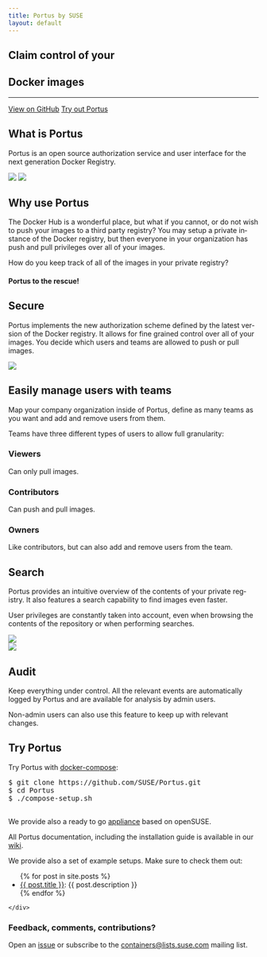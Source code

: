 ```yaml
---
title: Portus by SUSE
layout: default
---
```


  <section id="welcome" class="text-center">
    <div class="container-fluid">
      <h2 class="text-uppercase wow fadeInUp" lang="en">Claim control of your</h2>
      <h1 class="text-uppercase wow fadeInUp" lang="en">Docker images</h1>
      <hr class="wow zoomIn img-responsive" data-wow-delay="500ms">
      <a href="https://github.com/SUSE/Portus" class="btn btn-primary wow fadeInUp" data-wow-delay="700ms" lang="en">View on GitHub</a>
      <a href="#" data-linkto="try-portus" class="smoothScroll btn btn-primary wow fadeInUp" data-wow-delay="900ms" lang="en">Try out Portus</a>
    </div>
  </section>
  <section id="what-is-portus" class="text-center fixit-container">
    <div class="container-fluid">
      <h2 class="wow fadeInUp" lang="en">What is Portus</h2>
      <p class="wow fadeInUp" lang="en">Portus is an open source authorization service and user interface for the next generation Docker Registry.</p>
      <img class="img-responsive docker-logo fixit-element" src="assets/images/docker-logo.png" />
      <img class="img-responsive portus-computer wow fadeIn" src="assets/images/portus-computer.jpg" />
    </div>
  </section>
  <section id="why-use-portus" class="text-center">
    <div class="container-fluid">
      <h2 class="wow fadeInUp text-uppercase" lang="en">Why use Portus</h2>
      <p class="wow fadeInUp" lang="en">The Docker Hub is a wonderful place, but what if you cannot, or do not wish to push your images to a third party registry? You may setup a private instance of the Docker registry, but then everyone in your organization has push and pull privileges over all of your images.
      </p>
      <p class="wow fadeInUp" lang="en">How do you keep track of all of the images in your private registry?</p>
      <h4 class="wow lightSpeedIn" lang="en">Portus to the rescue!</h4>
      <i class="fa fa-life-ring fa-5x wow bounceIn"></i>
    </div>
  </section>
  <section id="secure">
    <div class="container-fluid">
      <div class="row">
        <div class="col-sm-6 wow fadeInLeft">
          <h2 class="wow fadeInUp" lang="en">Secure</h2>
          <p class="wow fadeInUp" lang="en">Portus implements the new authorization scheme defined by the latest version of the Docker registry. It allows for fine grained control over all of your images. You decide which users and teams are allowed to push or pull images.</p>
        </div>
        <div class="col-sm-6 text-center wow fadeInRight">
          <img class="img-responsive" src="assets/images/secure.png" />
        </div>
      </div>
    </div>
  </section>
  <section id="manage-users" class="text-center">
    <div class="container-fluid">
      <h2 class="wow fadeInUp" lang="en">Easily manage users with teams</h2>
      <p class="wow fadeInUp" lang="en">Map your company organization inside of Portus, define as many teams as you want and add and remove users from them.</p>
      <p class="wow fadeInUp" lang="en">Teams have three different types of users to allow full granularity:</p>
      <div class="row users-container">
        <div class="col-sm-4 wow bounceIn" data-wow-delay="200ms">
          <div class="portus-users">
            <i class="fa fa-eye fa-5x"></i>
          </div>
          <h3 lang="en">Viewers</h3>
          <p lang="en">Can only pull images.</p>
        </div>
        <div class="col-sm-4 wow bounceIn" data-wow-delay="500ms">
          <div class="portus-users">
            <i class="fa fa-users fa-5x"></i>
          </div>
          <h3 lang="en">Contributors</h3>
          <p lang="en">Can push and pull images.</p>
        </div>
        <div class="col-sm-4 wow bounceIn" data-wow-delay="800ms">
          <div class="portus-users">
            <i class="fa fa-male fa-5x"></i>
          </div>
          <h3 lang="en">Owners</h3>
          <p lang="en">Like contributors, but can also add and remove users from the team.</p>
        </div>
      </div>
    </div>
  </section>
  <section id="search">
    <div class="container-fluid">
      <div class="row">
        <div class="col-sm-6 wow fadeInLeft">
          <h2 class="wow fadeInUp" lang="en">Search</h2>
          <p class="wow fadeInUp" lang="en">Portus provides an intuitive overview of the contents of your private registry. It also features a search capability to find images even faster.</p>
          <p class="wow fadeInUp" lang="en">User privileges are constantly taken into account, even when browsing the contents of the repository or when performing searches.</p>
        </div>
        <div class="col-sm-6 text-center wow fadeInRight">
          <img class="img-responsive" src="assets/images/search.jpg" />
        </div>
      </div>
    </div>
  </section>
  <section id="audit">
    <div class="container-fluid">
      <div class="row">
        <div class="col-sm-6 text-center wow fadeInLeft">
          <img class="img-responsive" src="assets/images/audit.jpg" />
        </div>
        <div class="col-sm-6 wow fadeInRight text-right">
          <h2 class="wow fadeInUp" lang="en">Audit</h2>
          <p class="wow fadeInUp" lang="en">Keep everything under control. All the relevant events are automatically logged by Portus and are available for analysis by admin users.</p>
          <p class="wow fadeInUp" lang="en">Non-admin users can also use this feature to keep up with relevant changes.</p>
        </div>
      </div>
    </div>
  </section>
  <section id="try-portus" class="text-center">
    <div class="container-fluid">
      <h2 class="wow fadeInUp" lang="en">Try Portus</h2>
      <div class="row snippet">
        <div class="col-sm-6 text-left">
          <p class="wow fadeInUp"><span lang="en">Try Portus with </span> <a href='http://docs.docker.com/compose/'>docker-compose</a>:</p>
          <pre>
$ git clone https://github.com/SUSE/Portus.git
$ cd Portus
$ ./compose-setup.sh
          </pre>
        </div>
        <div class="col-sm-6 text-left">
          <p class="wow fadeInUp"><span lang="en">We provide also a ready to go</span> <a href='https://github.com/SUSE/Portus/wiki/Installing-Portus#the-appliance' lang="en"> appliance</a> <span lang="en">based on openSUSE.</span></p>
          <p class="wow fadeInUp" lang="en">All Portus documentation, including the installation guide is available in our</span> <a href='https://github.com/SUSE/Portus/wiki'> wiki</a>.</p>
          <p class="wow fadeInUp"><span lang="en">We provide also a set of example setups. Make sure to check them out:</span></p>
          <ul>
            {% for post in site.posts %}
            <li><a href="{{ post.url }}">{{ post.title }}</a>: {{ post.description }}</li>
            {% endfor %}
          </ul>
        </div>
      </div>


    </div>
  </section>
  <section id="feedback" class="text-center">
    <div class="container-flui">
      <h3 class="wow fadeInUp" lang="en">Feedback, comments, contributions?</h3>
      <p class="wow fadeInUp"><span lang="en">Open an</span> <a href='https://github.com/SUSE/Portus/issues' lang="en"> issue</a> <span lang="en">or subscribe to the</span> <a href='http://lists.suse.com/mailman/listinfo/containers'>containers@lists.suse.com</a> <span lang="en">mailing list.</span></p>
    </div>
  </section>
